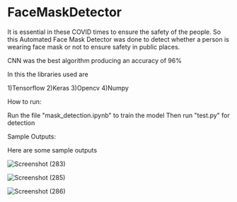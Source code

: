 # FaceMaskDetector
It is essential in these COVID times to ensure the safety of the people. So this Automated Face Mask Detector was done to detect whether a person is wearing face mask or not to ensure safety in public places.

CNN was the best algorithm producing an accuracy of 96%

In this the libraries used are

1)Tensorflow
2)Keras
3)Opencv
4)Numpy

How to run:

Run the file "mask_detection.ipynb" to train the model
Then run "test.py" for detection

Sample Outputs:

Here are some sample outputs 

![Screenshot (283)](https://user-images.githubusercontent.com/62705750/154032230-ce8a51d5-f3f3-4ddf-a257-2df4884fbe40.png)

![Screenshot (285)](https://user-images.githubusercontent.com/62705750/154032338-fee0dd08-0187-47c3-b654-d362f1df8f0d.png)

![Screenshot (286)](https://user-images.githubusercontent.com/62705750/154032622-802fbc97-b50a-49da-970d-d7059a12b5ce.png)

